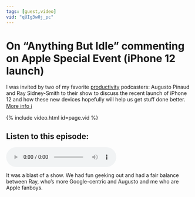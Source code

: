 ```yaml
---
tags: [guest,video]
vid: "qUIg3w0j_pc"
---
```


# On “Anything But Idle” commenting on Apple Special Event (iPhone 12 launch)

I was invited by two of my favorite [productivity](/productivity) podcasters: Augusto Pinaud and Ray Sidney-Smith to their show to discuss the recent launch of iPhone 12 and how these new devices hopefully will help us get stuff done better.
 [More info ℹ️](https://anythingbutidle.com/024-apple-special-event-hi-speed/)

{% include video.html id=page.vid %}

<!--More-->

## Listen to this episode:

<audio controls>
<source src="https://media.blubrry.com/anythingbutidle/b/content.blubrry.com/anythingbutidle/024-apple-special-event-hi-speed-anything-but-idle-64kbps.mp3" type="audio/mpeg">
</audio>

It was a blast of a show. We had fun geeking out and had a fair balance between Ray, who’s more Google-centric and Augusto and me who are Apple fanboys.

[n]: https://nozbe.com/